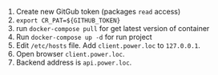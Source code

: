 1. Create new GitGub token (packages ``read`` access)
2. ``export CR_PAT=${GITHUB_TOKEN}``
3. run ``docker-compose pull`` for get latest version of container
4. Run ``docker-compose up -d`` for run project
5. Edit ``/etc/hosts`` file. Add ``client.power.loc`` to ``127.0.0.1``.
6. Open browser ``client.power.loc``.
7. Backend address is ``api.power.loc``.
